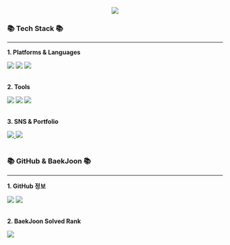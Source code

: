 <div align=center>
	<img src="https://capsule-render.vercel.app/api?type=transparent&fontColor=CCCCCC&height=150&section=header&text=SOHYEON's%20GitHub!&fontSize=80" />
<br>
</div>
<div align=left>
	<h3>📚 <b>Tech Stack</b> 📚</h3>
    <hr>
	<p><b>1. Platforms & Languages</b></p>
</div>
<div align="left">
    <img src="https://img.shields.io/badge/C-A8B9CC?style=flat&logo=c&logoColor=white" />
    <img src="https://img.shields.io/badge/C++-00599C?style=flat&logo=cplusplus&logoColor=white" />
    <img src="https://img.shields.io/badge/Python-3776AB?style=flat&logo=python&logoColor=white" />
</div>
<br>
<div align=left>
	<p><b>2. Tools</b></p>
</div>
<div align=left>
	<img src="https://img.shields.io/badge/Visual%20Studio%20Code-007ACC?style=flat&logo=VisualStudioCode&logoColor=white" />
    <img src="https://img.shields.io/badge/CLion-000000?style=flat&logo=clion&logoColor=white" />
    <img src="https://img.shields.io/badge/PyCharm-000000?style=flat&logo=Pycharm&logoColor=white" />
</div>
<br>
<div align=left>
	<p><b>3. SNS & Portfolio</b></p>
</div>
<div align=left>
    <a href="https://github.com/dachaes">
        <img src="https://img.shields.io/badge/GitHub-181717?style=flat&logo=GitHub&logoColor=white" />
    </a>
    <img src="https://img.shields.io/badge/Notion-000000?style=flat&logo=Notion&logoColor=white" />
	<br>
</div>
<br>
<div align=left>
	<h3>📚 <b>GitHub & BaekJoon</b> 📚</h3>
    <hr>
    <p><b>1. GitHub 정보</b> </p>
    <img src="https://github-readme-stats.vercel.app/api/top-langs/?username=dachaes&layout=compact">
    <img src="https://github-readme-stats.vercel.app/api?username=dachaes&show_icons=true">
    <br>
    <br>
    <p><b>2. BaekJoon Solved Rank</b></p>
    <a href="https://solved.ac/dachae">
        <img src="https://mazassumnida.wtf/api/v2/generate_badge?boj=dachae">
    </a>
</div>